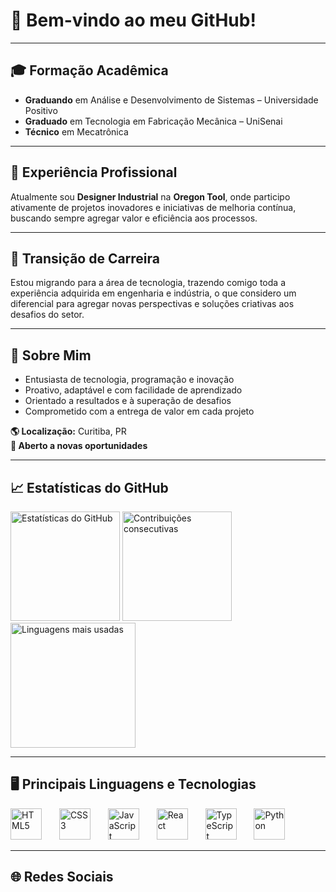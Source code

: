 <h1 align="left">👋 Bem-vindo ao meu GitHub!</h1>

---

<h2 align="left">🎓 Formação Acadêmica</h2>

<ul>
  <li><strong>Graduando</strong> em Análise e Desenvolvimento de Sistemas – Universidade Positivo</li>
  <li><strong>Graduado</strong> em Tecnologia em Fabricação Mecânica – UniSenai</li>
  <li><strong>Técnico</strong> em Mecatrônica</li>
</ul>

---

<h2 align="left">💼 Experiência Profissional</h2>

<p>
  Atualmente sou <strong>Designer Industrial</strong> na <strong>Oregon Tool</strong>, onde participo ativamente de projetos inovadores e iniciativas de melhoria contínua, buscando sempre agregar valor e eficiência aos processos.
</p>

---

<h2 align="left">🔄 Transição de Carreira</h2>

<p>
  Estou migrando para a área de tecnologia, trazendo comigo toda a experiência adquirida em engenharia e indústria, o que considero um diferencial para agregar novas perspectivas e soluções criativas aos desafios do setor.
</p>

---

<h2 align="left">🚀 Sobre Mim</h2>

<ul>
  <li>Entusiasta de tecnologia, programação e inovação</li>
  <li>Proativo, adaptável e com facilidade de aprendizado</li>
  <li>Orientado a resultados e à superação de desafios</li>
  <li>Comprometido com a entrega de valor em cada projeto</li>
</ul>

<p>
  <strong>🌎 Localização:</strong> Curitiba, PR <br>
  <strong>🔗 Aberto a novas oportunidades</strong>
</p>

---

<h2 align="left">📈 Estatísticas do GitHub</h2>

<div align="left">
  <img src="https://github-readme-stats.vercel.app/api?username=Alexandre2552&hide_title=false&hide_rank=true&show_icons=true&include_all_commits=true&count_private=true&disable_animations=false&theme=dracula&locale=en&hide_border=true" height="175" alt="Estatísticas do GitHub" />
  <img src="https://streak-stats.demolab.com?user=Alexandre2552&locale=en&mode=daily&theme=dracula&hide_border=true&border_radius=5" height="175" alt="Contribuições consecutivas" />
  <img src="https://github-readme-stats.vercel.app/api/top-langs?username=Alexandre2552&locale=en&hide_title=false&layout=compact&card_width=320&langs_count=10&theme=dracula&hide_border=true" height="200" alt="Linguagens mais usadas" />
</div>

---

<h2 align="left">🖥️ Principais Linguagens e Tecnologias</h2>

<div align="left">
  <img src="https://cdn.jsdelivr.net/gh/devicons/devicon/icons/html5/html5-original.svg" height="50" alt="HTML5" />
  <img width="20" />
  <img src="https://cdn.jsdelivr.net/gh/devicons/devicon/icons/css3/css3-original.svg" height="50" alt="CSS3" />
  <img width="20" />
  <img src="https://cdn.jsdelivr.net/gh/devicons/devicon/icons/javascript/javascript-original.svg" height="50" alt="JavaScript" />
  <img width="20" />
  <img src="https://cdn.jsdelivr.net/gh/devicons/devicon/icons/react/react-original.svg" height="50" alt="React" />
  <img width="20" />
  <img src="https://cdn.jsdelivr.net/gh/devicons/devicon/icons/typescript/typescript-original.svg" height="50" alt="TypeScript" />
  <img width="20" />
  <img src="https://cdn.jsdelivr.net/gh/devicons/devicon/icons/python/python-original.svg" height="50" alt="Python" />
</div>

---

<h2 align="left">🌐 Redes Sociais</h2>

<div align="left">
  <a href="https://www.linkedin.com/in/alexandreluizalmeida/" target="_blank">
